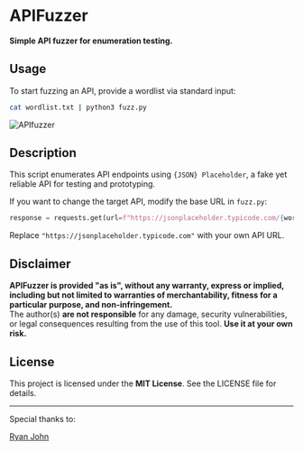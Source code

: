# APIFuzzer

**Simple API fuzzer for enumeration testing.**

## Usage
To start fuzzing an API, provide a wordlist via standard input:
```bash
cat wordlist.txt | python3 fuzz.py
```

![APIfuzzer](https://github.com/user-attachments/assets/61cb21c5-d199-4d5b-a687-e122dae951b9)

## Description
This script enumerates API endpoints using `{JSON} Placeholder`, a fake yet reliable API for testing and prototyping.

If you want to change the target API, modify the base URL in `fuzz.py`:
```python
response = requests.get(url=f"https://jsonplaceholder.typicode.com/{word.strip()}")
```
Replace `"https://jsonplaceholder.typicode.com"` with your own API URL.

## Disclaimer
**APIFuzzer is provided "as is", without any warranty, express or implied, including but not limited to warranties of merchantability, fitness for a particular purpose, and non-infringement.**  
The author(s) **are not responsible** for any damage, security vulnerabilities, or legal consequences resulting from the use of this tool. **Use it at your own risk.**


## License
This project is licensed under the **MIT License**. See the LICENSE file for details.

---
Special thanks to: 

[Ryan John](https://www.youtube.com/@ryan_phdsec)
